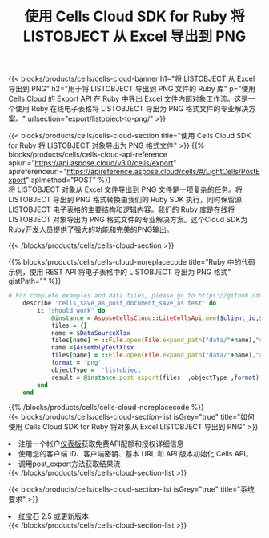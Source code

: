 ﻿---
title: 使用 Cells Cloud SDK for Ruby 将 LISTOBJECT 从 Excel 导出到 PNG
description:  Aspose.Cells Cloud REST API 支持使用 {2} 将 {0} 导出为 {1} 格式文件。
kwords:
howto:
---
{{< blocks/products/cells/cells-cloud-banner h1="将 LISTOBJECT 从 Excel 导出到 PNG" h2="用于将 LISTOBJECT 导出到 PNG 文件的 Ruby 库" p="使用 Cells Cloud 的 Export API 在 Ruby 中导出 Excel 文件内部对象工作流。这是一个使用 Ruby 在线电子表格将 LISTOBJECT 导出为 PNG 格式文件的专业解决方案。" urlsection="export/listobject-to-png/" >}}

{{< blocks/products/cells/cells-cloud-section title="使用 Cells Cloud SDK for Ruby 将 LISTOBJECT 对象导出为 PNG 格式文件" >}}
{{% blocks/products/cells/cells-cloud-api-reference apiurl="https://api.aspose.cloud/v3.0/cells/export" apireferenceurl="https://apireference.aspose.cloud/cells/#/LightCells/PostExport" apimethod="POST" %}}
<br/>
将 LISTOBJECT 对象从 Excel 文件导出到 PNG 文件是一项复杂的任务。将 LISTOBJECT 导出到 PNG 格式转换由我们的 Ruby SDK 执行，同时保留源 LISTOBJECT 电子表格的主要结构和逻辑内容。我们的 Ruby 库是在线将 LISTOBJECT 对象导出为 PNG 格式文件的专业解决方案。这个Cloud SDK为Ruby开发人员提供了强大的功能和完美的PNG输出。

{{< /blocks/products/cells/cells-cloud-section >}}

{{% blocks/products/cells/cells-cloud-noreplacecode title="Ruby 中的代码示例，使用 REST API 将电子表格中的 LISTOBJECT 导出为 PNG 格式" gistPath="" %}}
  
```ruby
# For complete examples and data files, please go to https://github.com/aspose-cells-cloud/aspose-cells-cloud-ruby/
    describe 'cells_save_as_post_document_save_as test' do
        it "should work" do
            @instance = AsposeCellsCloud::LiteCellsApi.new($client_id,$client_secret,"v3.0","https://api.aspose.cloud/")
            files = {}      
            name = $DataSourceXlsx
            files[name] = ::File.open(File.expand_path("data/"+name),"r") 
            name =$AssemblyTestXlsx 
            files[name] = ::File.open(File.expand_path("data/"+name),"r")
            format = 'png'
            objectType =  'listobject'
            result = @instance.post_export(files  ,objectType ,format)    
        end
    end
```
   
{{% /blocks/products/cells/cells-cloud-noreplacecode %}}
<br/>
{{< blocks/products/cells/cells-cloud-section-list isGrey="true" title="如何使用 Cells Cloud SDK for Ruby 将对象从 Excel LISTOBJECT 导出到 PNG" >}}
<li>注册一个帐户<a href="https://dashboard.aspose.cloud/">仪表板</a>获取免费API配额和授权详细信息</li>
<li>使用您的客户端 ID、客户端密钥、基本 URL 和 API 版本初始化 Cells API。</li>
<li>调用post_export方法获取结果流</li>
{{< /blocks/products/cells/cells-cloud-section-list >}}

{{< blocks/products/cells/cells-cloud-section-list isGrey="true" title="系统要求" >}}
<li>红宝石 2.5 或更新版本</li>
{{< /blocks/products/cells/cells-cloud-section-list >}}
